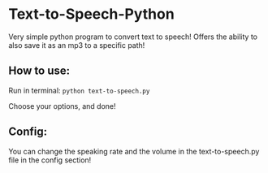 # Text-to-Speech-Python
Very simple python program to convert text to speech! Offers the ability to also save it as an mp3 to a specific path!

## How to use:

Run in terminal:
`python text-to-speech.py`

Choose your options, and done!

## Config:

You can change the speaking rate and the volume in the text-to-speech.py file in the config section!
